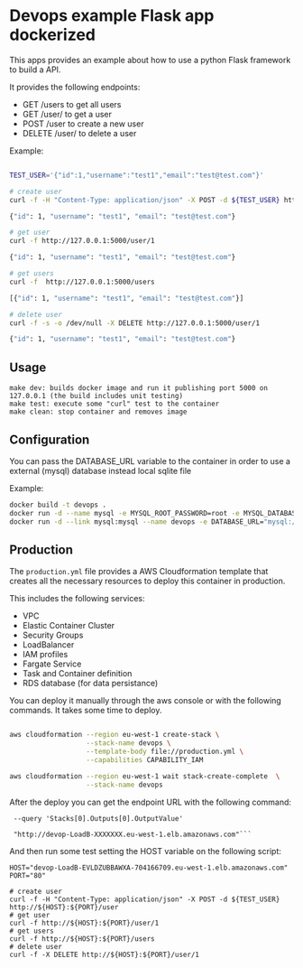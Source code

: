 # Devops example Flask app dockerized

This apps provides an example about how to use a python Flask framework to build a API.

It provides the following endpoints:

* GET /users to get all users
* GET /user/<id> to get a user
* POST /user to create a new user
* DELETE /user/<id> to delete a user

Example:

```bash

TEST_USER='{"id":1,"username":"test1","email":"test@test.com"}'

# create user
curl -f -H "Content-Type: application/json" -X POST -d ${TEST_USER} http://127.0.0.1:5000/user

{"id": 1, "username": "test1", "email": "test@test.com"}

# get user
curl -f http://127.0.0.1:5000/user/1

{"id": 1, "username": "test1", "email": "test@test.com"}

# get users
curl -f  http://127.0.0.1:5000/users

[{"id": 1, "username": "test1", "email": "test@test.com"}]

# delete user
curl -f -s -o /dev/null -X DELETE http://127.0.0.1:5000/user/1

{"id": 1, "username": "test1", "email": "test@test.com"}
```

## Usage
```
make dev: builds docker image and run it publishing port 5000 on 127.0.0.1 (the build includes unit testing)
make test: execute some "curl" test to the container
make clean: stop container and removes image
```
## Configuration

You can pass the DATABASE_URL variable to the container in order to use a external (mysql) database instead local sqlite file

Example:
```bash
docker build -t devops .
docker run -d --name mysql -e MYSQL_ROOT_PASSWORD=root -e MYSQL_DATABASE=db mysql
docker run -d --link mysql:mysql --name devops -e DATABASE_URL="mysql://root:root@mysql/db" -p 5000:5000 devops:latest
```
## Production

The `production.yml` file provides a AWS Cloudformation template that creates all the necessary resources to deploy this container in production.

This includes the following services:

* VPC
* Elastic Container Cluster
* Security Groups
* LoadBalancer
* IAM profiles
* Fargate Service
* Task and Container definition
* RDS database (for data persistance)

You can deploy it manually through the aws console or with the following commands. It takes some time to deploy.

```bash

aws cloudformation --region eu-west-1 create-stack \
                   --stack-name devops \
                   --template-body file://production.yml \
                   --capabilities CAPABILITY_IAM

aws cloudformation --region eu-west-1 wait stack-create-complete  \
                   --stack-name devops
```

After the deploy you can get the endpoint URL with the following command:

```aws cloudformation --region eu-west-1 --profile vbarba  describe-stacks --stack-name devops
 --query 'Stacks[0].Outputs[0].OutputValue'

 "http://devop-LoadB-XXXXXXX.eu-west-1.elb.amazonaws.com"```

```

And then run some test setting the HOST variable on the following script:

```
HOST="devop-LoadB-EVLDZUBBAWXA-704166709.eu-west-1.elb.amazonaws.com"
PORT="80"

# create user
curl -f -H "Content-Type: application/json" -X POST -d ${TEST_USER} http://${HOST}:${PORT}/user
# get user
curl -f http://${HOST}:${PORT}/user/1
# get users
curl -f http://${HOST}:${PORT}/users
# delete user
curl -f -X DELETE http://${HOST}:${PORT}/user/1
```
